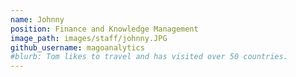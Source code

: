 ```yaml
---
name: Johnny
position: Finance and Knowledge Management
image_path: images/staff/johnny.JPG
github_username: magoanalytics
#blurb: Tom likes to travel and has visited over 50 countries.
---
```

